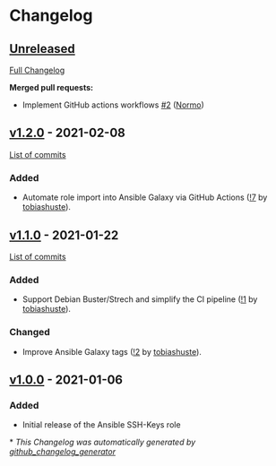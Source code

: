 # Changelog

## [Unreleased](https://github.com/hifis-net/ssh-keys/tree/HEAD)

[Full Changelog](https://github.com/hifis-net/ssh-keys/compare/v1.2.0...HEAD)

**Merged pull requests:**

- Implement GitHub actions workflows [\#2](https://github.com/hifis-net/ssh-keys/pull/2) ([Normo](https://github.com/Normo))

<!--
SPDX-FileCopyrightText: 2020 Helmholtz Centre for Environmental Research (UFZ)
SPDX-FileCopyrightText: 2020 Helmholtz-Zentrum Dresden-Rossendorf (HZDR)

SPDX-License-Identifier: Apache-2.0
-->

## [v1.2.0](https://github.com/hifis-net/ssh-keys/releases/tag/v1.2.0) - 2021-02-08

[List of commits](https://github.com/hifis-net/ssh-keys/compare/v1.1.0...v1.2.0)

### Added

- Automate role import into Ansible Galaxy via GitHub Actions
  ([!7](https://gitlab.com/hifis/ansible/ssh-keys/-/merge_requests/7)
  by [tobiashuste](https://gitlab.com/tobiashuste)).

## [v1.1.0](https://github.com/hifis-net/ssh-keys/releases/tag/v1.1.0) - 2021-01-22

[List of commits](https://github.com/hifis-net/ssh-keys/compare/v1.0.0...v1.1.0)

### Added
- Support Debian Buster/Strech and simplify the CI pipeline
  ([!1](https://gitlab.com/hifis/ansible/ssh-keys/-/merge_requests/1)
  by [tobiashuste](https://gitlab.com/tobiashuste)).

### Changed
- Improve Ansible Galaxy tags
  ([!2](https://gitlab.com/hifis/ansible/ssh-keys/-/merge_requests/2)
  by [tobiashuste](https://gitlab.com/tobiashuste)).

## [v1.0.0](https://github.com/hifis-net/ssh-keys/releases/tag/v1.0.0) - 2021-01-06

### Added
- Initial release of the Ansible SSH-Keys role


\* *This Changelog was automatically generated by [github_changelog_generator](https://github.com/github-changelog-generator/github-changelog-generator)*
